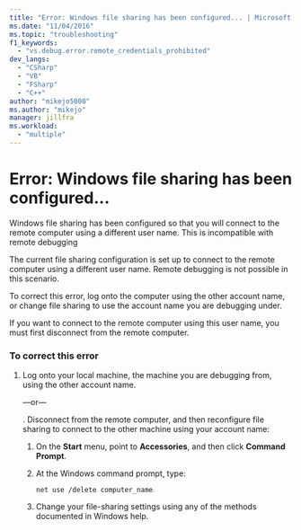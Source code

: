 ```yaml
---
title: "Error: Windows file sharing has been configured... | Microsoft Docs"
ms.date: "11/04/2016"
ms.topic: "troubleshooting"
f1_keywords:
  - "vs.debug.error.remote_credentials_prohibited"
dev_langs:
  - "CSharp"
  - "VB"
  - "FSharp"
  - "C++"
author: "mikejo5000"
ms.author: "mikejo"
manager: jillfra
ms.workload:
  - "multiple"
---
```

# Error: Windows file sharing has been configured...
Windows file sharing has been configured so that you will connect to the remote computer using a different user name. This is incompatible with remote debugging

 The current file sharing configuration is set up to connect to the remote computer using a different user name. Remote debugging is not possible in this scenario.

 To correct this error, log onto the computer using the other account name, or change file sharing to use the account name you are debugging under.

 If you want to connect to the remote computer using this user name, you must first disconnect from the remote computer.

### To correct this error

1.  Log onto your local machine, the machine you are debugging from, using the other account name.

     —or—

     . Disconnect from the remote computer, and then reconfigure file sharing to connect to the other machine using your account name:

    1.  On the **Start** menu, point to **Accessories**, and then click **Command Prompt**.

    2.  At the Windows command prompt, type:

         `net use /delete computer_name`

    3.  Change your file-sharing settings using any of the methods documented in Windows help.